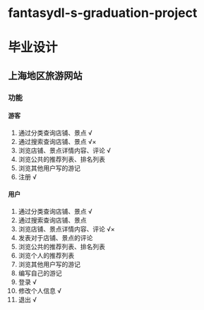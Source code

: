 # fantasydl-s-graduation-project

# 毕业设计

## 上海地区旅游网站

### 功能

#### 游客
1. 通过分类查询店铺、景点  √
2. 通过搜索查询店铺、景点 √×
3. 浏览店铺、景点详情内容、评论 √
4. 浏览公共的推荐列表、排名列表
5. 浏览其他用户写的游记
6. 注册 √

#### 用户
1. 通过分类查询店铺、景点 √
2. 通过搜索查询店铺、景点
3. 浏览店铺、景点详情内容、评论 √×
4. 发表对于店铺、景点的评论
5. 浏览公共的推荐列表、排名列表
6. 浏览个人的推荐列表
7. 浏览其他用户写的游记
8. 编写自己的游记
9. 登录 √
10. 修改个人信息 √
11. 退出 √
